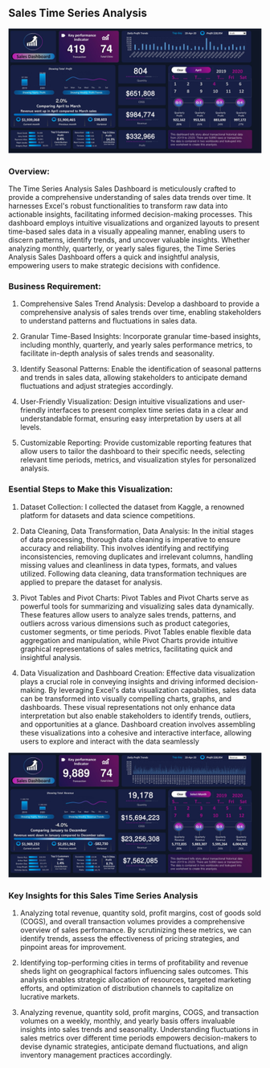 ##  Sales Time Series Analysis
![Sales](https://github.com/Sadikctg/Project_8_Sales_Time_Series_Analysis_Dashboard_Excel/blob/main/images/Sales%20Analysis%20001-cropped.jpg)

### Overview: 
The Time Series Analysis Sales Dashboard is meticulously crafted to provide a comprehensive understanding of sales data trends over time. It harnesses Excel's robust functionalities to transform raw data into actionable insights, facilitating informed decision-making processes. This dashboard employs intuitive visualizations and organized layouts to present time-based sales data in a visually appealing manner, enabling users to discern patterns, identify trends, and uncover valuable insights. Whether analyzing monthly, quarterly, or yearly sales figures, the Time Series Analysis Sales Dashboard offers a quick and insightful analysis, empowering users to make strategic decisions with confidence.

### Business Requirement:

1. Comprehensive Sales Trend Analysis: Develop a dashboard to provide a comprehensive analysis of sales trends over time, enabling stakeholders to understand patterns and fluctuations in sales data.

2. Granular Time-Based Insights: Incorporate granular time-based insights, including monthly, quarterly, and yearly sales performance metrics, to facilitate in-depth analysis of sales trends and seasonality.

3. Identify Seasonal Patterns: Enable the identification of seasonal patterns and trends in sales data, allowing stakeholders to anticipate demand fluctuations and adjust strategies accordingly.

4. User-Friendly Visualization: Design intuitive visualizations and user-friendly interfaces to present complex time series data in a clear and understandable format, ensuring easy interpretation by users at all levels.

5. Customizable Reporting: Provide customizable reporting features that allow users to tailor the dashboard to their specific needs, selecting relevant time periods, metrics, and visualization styles for personalized analysis.

### Esential Steps to Make this Visualization:

1. Dataset Collection: I collected the dataset from Kaggle, a renowned platform for datasets and data science competitions.

2. Data Cleaning, Data Transformation, Data Analysis: In the initial stages of data processing, thorough data cleaning is imperative to ensure accuracy and reliability. This involves identifying and rectifying inconsistencies, removing duplicates and irrelevant columns, handling missing values and cleanliness in data types, formats, and values utilized. Following data cleaning, data transformation techniques are applied to prepare the dataset for analysis. 

3. Pivot Tables and Pivot Charts: Pivot Tables and Pivot Charts serve as powerful tools for summarizing and visualizing sales data dynamically. These features allow users to analyze sales trends, patterns, and outliers across various dimensions such as product categories, customer segments, or time periods. Pivot Tables enable flexible data aggregation and manipulation, while Pivot Charts provide intuitive graphical representations of sales metrics, facilitating quick and insightful analysis.

4. Data Visualization and Dashboard Creation: Effective data visualization plays a crucial role in conveying insights and driving informed decision-making. By leveraging Excel's data visualization capabilities, sales data can be transformed into visually compelling charts, graphs, and dashboards. These visual representations not only enhance data interpretation but also enable stakeholders to identify trends, outliers, and opportunities at a glance. Dashboard creation involves assembling these visualizations into a cohesive and interactive interface, allowing users to explore and interact with the data seamlessly

![Sales](https://github.com/Sadikctg/Project_8_Sales_Time_Series_Analysis_Dashboard_Excel/blob/main/images/Sales%20Analysis%2001-cropped.jpg)

### Key Insights for this  Sales Time Series Analysis

1. Analyzing total revenue, quantity sold, profit margins, cost of goods sold (COGS), and overall transaction volumes provides a comprehensive overview of sales performance. By scrutinizing these metrics, we can identify trends, assess the effectiveness of pricing strategies, and pinpoint areas for improvement.

2. Identifying top-performing cities in terms of profitability and revenue sheds light on geographical factors influencing sales outcomes. This analysis enables strategic allocation of resources, targeted marketing efforts, and optimization of distribution channels to capitalize on lucrative markets.

3. Analyzing revenue, quantity sold, profit margins, COGS, and transaction volumes on a weekly, monthly, and yearly basis offers invaluable insights into sales trends and seasonality. Understanding fluctuations in sales metrics over different time periods empowers decision-makers to devise dynamic strategies, anticipate demand fluctuations, and align inventory management practices accordingly.

